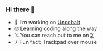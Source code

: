 ### Hi there 👋

- 🚀 I’m working on [Uncobalt](https://uncobalt.com)
- 🤓 Learning coding along the way
- 𝕏 You can reach out to me on [X](https://x.com/fialaerik)
- ⚡️ Fun fact: Trackpad over mouse

